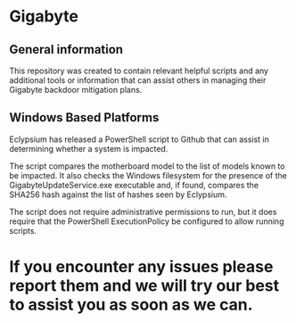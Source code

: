 # Gigabyte
## General information
This repository was created to contain relevant helpful scripts and any additional tools or information that can assist others in managing their Gigabyte backdoor mitigation plans.

## Windows Based Platforms
Eclypsium has released a PowerShell script to Github that can assist in determining whether a system is impacted. 

The script compares the motherboard model to the list of models known to be impacted. It also checks the Windows filesystem for the presence of the GigabyteUpdateService.exe executable and, if found, compares the SHA256 hash against the list of hashes seen by Eclypsium.

The script does not require administrative permissions to run, but it does require that the PowerShell ExecutionPolicy be configured to allow running scripts.

# If you encounter any issues please report them and we will try our best to assist you as soon as we can.